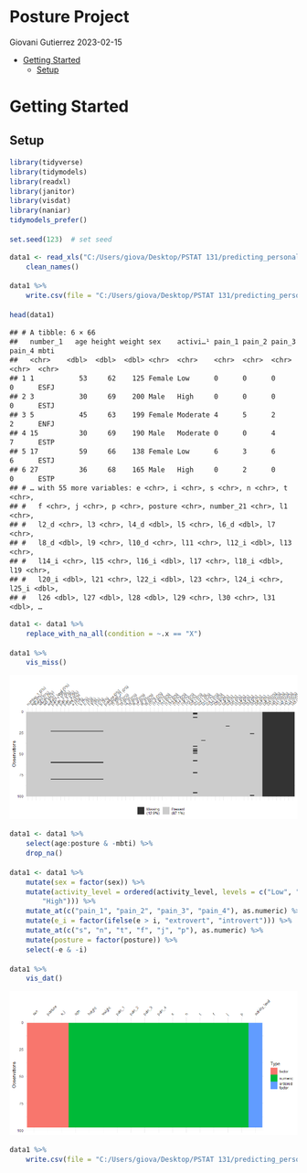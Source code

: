 Posture Project
================
Giovani Gutierrez
2023-02-15

- <a href="#getting-started" id="toc-getting-started">Getting Started</a>
  - <a href="#setup" id="toc-setup">Setup</a>

# Getting Started

## Setup

``` r
library(tidyverse)
library(tidymodels)
library(readxl)
library(janitor)
library(visdat)
library(naniar)
tidymodels_prefer()

set.seed(123)  # set seed
```

``` r
data1 <- read_xls("C:/Users/giova/Desktop/PSTAT 131/predicting_personality/Data/Posture_Data.xls") %>%
    clean_names()

data1 %>%
    write.csv(file = "C:/Users/giova/Desktop/PSTAT 131/predicting_personality/Data/raw_data.csv")

head(data1)
```

    ## # A tibble: 6 × 66
    ##   number_1   age height weight sex    activi…¹ pain_1 pain_2 pain_3 pain_4 mbti 
    ##   <chr>    <dbl>  <dbl>  <dbl> <chr>  <chr>    <chr>  <chr>  <chr>  <chr>  <chr>
    ## 1 1           53     62    125 Female Low      0      0      0      0      ESFJ 
    ## 2 3           30     69    200 Male   High     0      0      0      0      ESTJ 
    ## 3 5           45     63    199 Female Moderate 4      5      2      2      ENFJ 
    ## 4 15          30     69    190 Male   Moderate 0      0      4      7      ESTP 
    ## 5 17          59     66    138 Female Low      6      3      6      6      ESTJ 
    ## 6 27          36     68    165 Male   High     0      2      0      0      ESTP 
    ## # … with 55 more variables: e <chr>, i <chr>, s <chr>, n <chr>, t <chr>,
    ## #   f <chr>, j <chr>, p <chr>, posture <chr>, number_21 <chr>, l1 <chr>,
    ## #   l2_d <chr>, l3 <chr>, l4_d <dbl>, l5 <chr>, l6_d <dbl>, l7 <chr>,
    ## #   l8_d <dbl>, l9 <chr>, l10_d <chr>, l11 <chr>, l12_i <dbl>, l13 <chr>,
    ## #   l14_i <chr>, l15 <chr>, l16_i <dbl>, l17 <chr>, l18_i <dbl>, l19 <chr>,
    ## #   l20_i <dbl>, l21 <chr>, l22_i <dbl>, l23 <chr>, l24_i <chr>, l25_i <dbl>,
    ## #   l26 <dbl>, l27 <dbl>, l28 <dbl>, l29 <chr>, l30 <chr>, l31 <dbl>, …

``` r
data1 <- data1 %>%
    replace_with_na_all(condition = ~.x == "X")

data1 %>%
    vis_miss()
```

![](predicting_personality_files/figure-gfm/unnamed-chunk-3-1.png)<!-- -->

``` r
data1 <- data1 %>%
    select(age:posture & -mbti) %>%
    drop_na()

data1 <- data1 %>%
    mutate(sex = factor(sex)) %>%
    mutate(activity_level = ordered(activity_level, levels = c("Low", "Moderate",
        "High"))) %>%
    mutate_at(c("pain_1", "pain_2", "pain_3", "pain_4"), as.numeric) %>%
    mutate(e_i = factor(ifelse(e > i, "extrovert", "introvert"))) %>%
    mutate_at(c("s", "n", "t", "f", "j", "p"), as.numeric) %>%
    mutate(posture = factor(posture)) %>%
    select(-e & -i)

data1 %>%
    vis_dat()
```

![](predicting_personality_files/figure-gfm/unnamed-chunk-3-2.png)<!-- -->

``` r
data1 %>%
    write.csv(file = "C:/Users/giova/Desktop/PSTAT 131/predicting_personality/Data/clean_data.csv")
```
